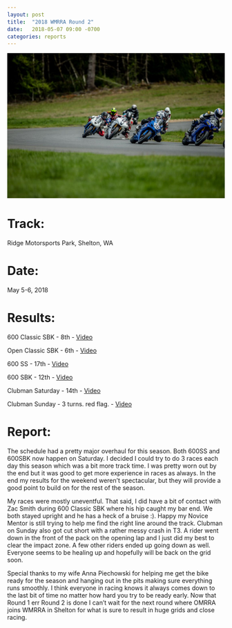 ```yaml
---
layout: post
title:  "2018 WMRRA Round 2"
date:   2018-05-07 09:00 -0700
categories: reports
---
```


![](/img/race-report-photos/2018/2018-wmrra-r2-header.jpg)

# Track:
Ridge Motorsports Park, Shelton, WA

# Date:
May 5-6, 2018

# Results:
600 Classic SBK - 8th - [Video](https://www.youtube.com/watch?v=aI-reuiZbls)

Open Classic SBK - 6th - [Video](https://www.youtube.com/watch?v=DZnUFWpcWkg)

600 SS - 17th - [Video](https://www.youtube.com/watch?v=X9iX4SUYlPw)

600 SBK - 12th - [Video](https://www.youtube.com/watch?v=gcgPTSk9jtA)

Clubman Saturday - 14th - [Video](https://www.youtube.com/watch?v=78OjybDdnm0)

Clubman Sunday - 3 turns. red flag. - [Video](https://www.youtube.com/watch?v=qLwGjuiT6z4)

# Report:
The schedule had a pretty major overhaul for this season. Both 600SS and 600SBK now happen on Saturday. I decided I could try to do 3 races each day this season which was a bit more track time. I was pretty worn out by the end but it was good to get more experience in races as always. In the end my results for the weekend weren’t spectacular, but they will provide a good point to build on for the rest of the season.

My races were mostly uneventful. That said, I did have a bit of contact with Zac Smith during 600 Classic SBK where his hip caught my bar end. We both stayed upright and he has a heck of a bruise :). Happy my Novice Mentor is still trying to help me find the right line around the track. Clubman on Sunday also got cut short with a rather messy crash in T3. A rider went down in the front of the pack on the opening lap and I just did my best to clear the impact zone. A few other riders ended up going down as well. Everyone seems to be healing up and hopefully will be back on the grid soon.

Special thanks to my wife Anna Piechowski for helping me get the bike ready for the season  and hanging out in the pits making sure everything runs smoothly. I think everyone in racing knows it always comes down to the last bit of time no matter how hard you try to be ready early. Now that Round 1 err Round 2 is done I can’t wait for the next round where OMRRA joins WMRRA in Shelton for what is sure to result in huge grids and close racing.